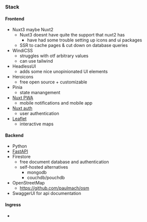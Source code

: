 

### Stack
#### Frontend
- Nuxt3 maybe Nuxt2
    - Nuxt3 doesnt have quite the support that nuxt2 has
        - have had some trouble setting up icons and ui packages
    - SSR to cache pages & cut down on database queries
- WindiCSS
    - struggles with otf arbitrary values
    - can use tailwind
- HeadlessUI
    - adds some nice unopinionated UI elements
- Heroicons
    - free open source + customizable
- Pinia
    - state manangement
- [Nuxt PWA](https://pwa.nuxtjs.org/)
    - mobile notifications and mobile app
- [Nuxt auth](https://auth.nuxtjs.org/)
    - user authentication
- [Leaflet](https://leafletjs.com/)
    - interactive maps

#### Backend
- Python
- [FastAPI](https://fastapi.tiangolo.com/)
- Firestore
    - free document database and authentication
    - self-hosted alternatives
        - mongodb
        - couchdb/pouchdb
- OpenStreetMap
    - https://github.com/paulmach/osm
- SwaggerUI for api documentation

#### Ingress
- 